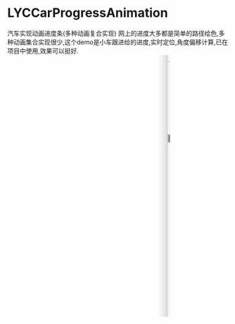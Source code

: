 # LYCCarProgressAnimation
汽车实现动画进度条(多种动画复合实现)
网上的进度大多都是简单的路径绘色,多种动画集合实现很少,这个demo是小车跟进给的进度,实时定位,角度偏移计算,已在项目中使用,效果可以挺好.
![image](https://github.com/Hello-World-LYC/LYCCarProgressAnimation/blob/master/%E6%B1%BD%E8%BD%A6%E8%BF%9B%E5%BA%A6.gif)
